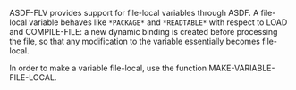 ASDF-FLV provides support for file-local variables through ASDF. A file-local
variable behaves like `*PACKAGE*` and `*READTABLE*` with respect to LOAD and
COMPILE-FILE: a new dynamic binding is created before processing the file, so
that any modification to the variable essentially becomes file-local.

In order to make a variable file-local, use the function
MAKE-VARIABLE-FILE-LOCAL.
